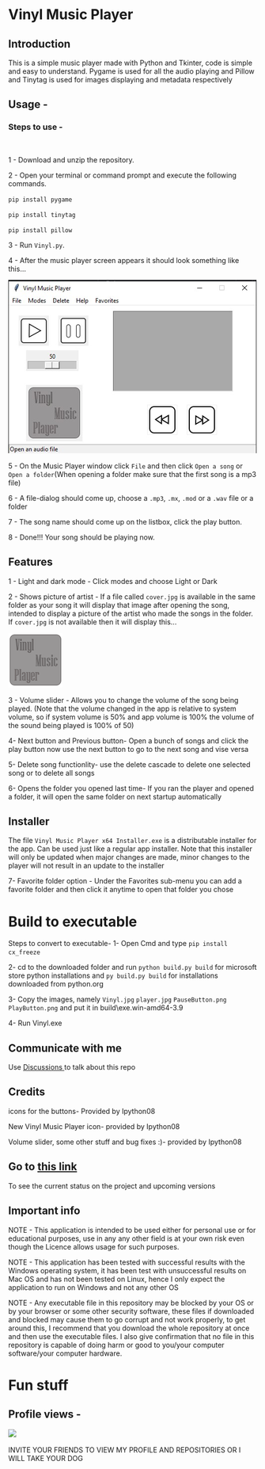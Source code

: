 

# Vinyl Music Player

## Introduction
This is a simple music player made with Python and Tkinter, code is simple and easy to understand. Pygame is used for all the audio playing and Pillow and Tinytag is used for images displaying and metadata respectively




## Usage -

### Steps to use - 
<br> 

1 - Download and unzip the repository.


2 - Open your terminal or command prompt and execute the following commands.

`pip install pygame`

`pip install tinytag`

`pip install pillow`

3 - Run `Vinyl.py`.

4 - After the music player screen appears it should look something like this...


![Image 1](Images/player.jpg)

5 - On the Music Player window click `File` and then click `Open a song` or `Open a folder`(When opening a folder make sure that the first song is a mp3 file)

6 - A file-dialog should come up, choose a `.mp3`, `.mx`, `.mod` or a `.wav` file or a folder

7 - The song name should come up on the listbox, click the play button.

8 - Done!!! Your song should be playing now.

## Features

1 - Light and dark mode - Click modes and choose Light or Dark

2 - Shows picture of artist - If a file called `cover.jpg` is available in the same folder as your song it will display that image after opening the song, intended to display a picture of the artist who made the songs in the folder. If `cover.jpg` is not available then it will display this... 

![Image 1](Images/Vinyl%20Music%20Player%20icon.png)

3 - Volume slider - Allows you to change the volume of the song being played. (Note that the volume changed in the app is relative to system volume, so if system volume is 50% and app volume is 100% the volume of the sound being played is 100% of 50)

4- Next button and Previous button- Open a bunch of songs and click the play button now use the next button to go to the next song and vise versa

5- Delete song functionlity- use the delete cascade to delete one selected song or to delete all songs

6- Opens the folder you opened last time- If you ran the player and opened a folder, it will open the same folder on next startup automatically
## Installer
The file `Vinyl Music Player x64 Installer.exe` is a distributable installer for the app. Can be used just like a regular app installer. Note that this installer will only be updated when major changes are made, minor changes to the player will not result in an update to the installer

7- Favorite folder option - Under the Favorites sub-menu you can add a favorite folder and then click it anytime to open that folder you chose
# Build to executable
Steps to convert to executable-
1- Open Cmd and type `pip install cx_freeze`

2- cd to the downloaded folder and run `python build.py build` for microsoft store python installations and `py build.py build` for installations downloaded from python.org

3- Copy the images, namely `Vinyl.jpg` `player.jpg` `PauseButton.png` `PlayButton.png` and put it in build\exe.win-amd64-3.9

4- Run Vinyl.exe

## Communicate with me
Use [Discussions ](https://github.com/Sharan-Python/vinyl-music-player/discussions) to talk about this repo
## Credits 
icons for the buttons- Provided by Ipython08

New Vinyl Music Player icon- provided by Ipython08

Volume slider, some other stuff and bug fixes :)- provided by Ipython08

## Go to [this link](https://github.com/Sharan-Python/vinyl-music-player/wiki) 
To see the current status on the project and upcoming versions

## Important info
NOTE - This application is intended to be used either for personal use or for educational purposes, use in any any other field is at your own risk even though the Licence allows
usage for such purposes.

NOTE - This application has been tested with successful results with the Windows operating system, it has been test with unsuccessful results on Mac OS and has not been tested on Linux, hence I only expect the application to run on Windows and not any other OS

NOTE - Any executable file in this repository may be blocked by your OS or by your browser or some other security software, these files if downloaded and blocked may cause them to go corrupt and not work properly, to get around this, I recommend that you download the whole repository at once and then use the executable files. I also give confirmation that no file in this repository is capable of doing harm or good to you/your computer software/your computer hardware.
# Fun stuff
## Profile views -
<img src="https://camo.githubusercontent.com/69977ae9b6a50d8ed4c1043533cb99a87a1ba443024fd9c622abf7b0b18aa545/68747470733a2f2f70726f66696c652d636f756e7465722e676c697463682e6d652f73686172616e2d707974686f6e2f636f756e742e737667" />

INVITE YOUR FRIENDS TO VIEW MY PROFILE AND REPOSITORIES OR I WILL TAKE YOUR DOG
